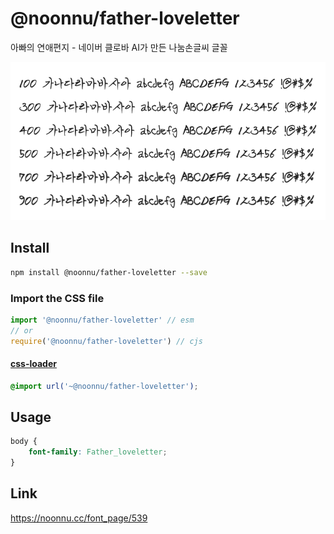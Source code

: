 # @noonnu/father-loveletter

아빠의 연애편지 - 네이버 클로바 AI가 만든 나눔손글씨 글꼴

![example](./example.png)

## Install

```bash
npm install @noonnu/father-loveletter --save
```

### Import the CSS file

```js
import '@noonnu/father-loveletter' // esm
// or
require('@noonnu/father-loveletter') // cjs
```

#### [css-loader](https://github.com/webpack-contrib/css-loader)

```css
@import url('~@noonnu/father-loveletter');
```

## Usage

```css
body {
    font-family: Father_loveletter;
}
```

## Link

https://noonnu.cc/font_page/539
